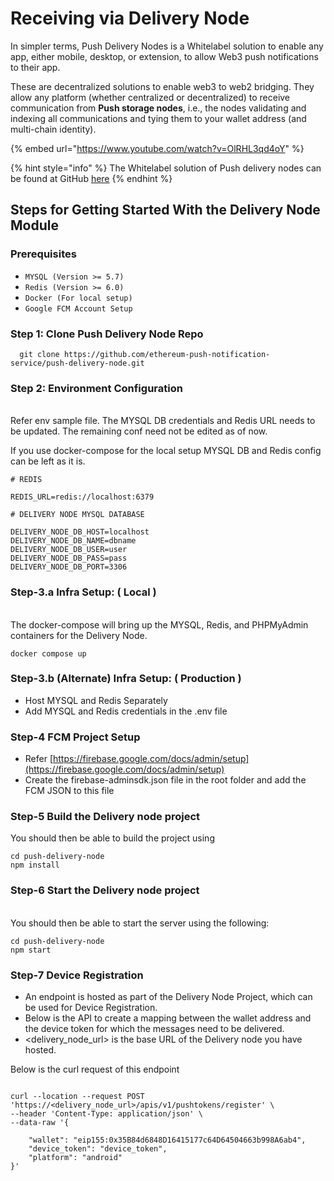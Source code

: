 # Receiving via Delivery Node

In simpler terms, Push Delivery Nodes is a Whitelabel solution to enable any app, either mobile, desktop, or extension, to allow Web3 push notifications to their app.&#x20;

These are decentralized solutions to enable web3 to web2 bridging. They allow any platform (whether centralized or decentralized) to receive communication from **Push storage nodes**, i.e., the nodes validating and indexing all communications and tying them to your wallet address (and multi-chain identity).&#x20;

{% embed url="https://www.youtube.com/watch?v=OlRHL3qd4oY" %}

{% hint style="info" %}
The Whitelabel solution of Push delivery nodes can be found at GitHub [here](https://github.com/ethereum-push-notification-service/push-delivery-node)
{% endhint %}

## Steps for Getting Started With the Delivery Node Module <a href="#4da3" id="4da3"></a>

### Prerequisites

* `MYSQL (Version >= 5.7)`
* `Redis (Version >= 6.0)`
* `Docker (For local setup)`
* `Google FCM Account Setup`

### Step 1: Clone Push Delivery Node Repo

```
  git clone https://github.com/ethereum-push-notification-service/push-delivery-node.git
```

### Step 2: Environment Configuration

\
Refer env sample file. The MYSQL DB credentials and Redis URL needs to be updated. The remaining conf need not be edited as of now.&#x20;

If you use docker-compose for the local setup MYSQL DB and Redis config can be left as it is.

```
# REDIS

REDIS_URL=redis://localhost:6379

# DELIVERY NODE MYSQL DATABASE

DELIVERY_NODE_DB_HOST=localhost
DELIVERY_NODE_DB_NAME=dbname
DELIVERY_NODE_DB_USER=user
DELIVERY_NODE_DB_PASS=pass
DELIVERY_NODE_DB_PORT=3306
```

### Step-3.a Infra Setup: ( Local )

\
The docker-compose will bring up the MYSQL, Redis, and PHPMyAdmin containers for the Delivery Node.

```
docker compose up
```

### Step-3.b (Alternate) Infra Setup: ( Production )

* Host MYSQL and Redis Separately
* Add MYSQL and Redis credentials in the .env file

### Step-4 FCM Project Setup

* Refer [https://firebase.google.com/docs/admin/setup](https://firebase.google.com/docs/admin/setup)
* Create the firebase-adminsdk.json file in the root folder and add the FCM JSON to this file

### Step-5 Build the Delivery node project

You should then be able to build the project using

```
cd push-delivery-node
npm install
```

### &#x20;Step-6 Start the Delivery node project

\
You should then be able to start the server using the following:

```
cd push-delivery-node
npm start
```

### Step-7 Device Registration

* An endpoint is hosted as part of the Delivery Node Project, which can be used for Device Registration.
* Below is the API to create a mapping between the wallet address and the device token for which the messages need to be delivered.
* \<delivery\_node\_url> is the base URL of the Delivery node you have hosted.

&#x20;  Below is the curl request of this endpoint

```

curl --location --request POST 'https://<delivery_node_url>/apis/v1/pushtokens/register' \
--header 'Content-Type: application/json' \
--data-raw '{
    
    "wallet": "eip155:0x35B84d6848D16415177c64D64504663b998A6ab4",
    "device_token": "device_token",
    "platform": "android"
}'

```

